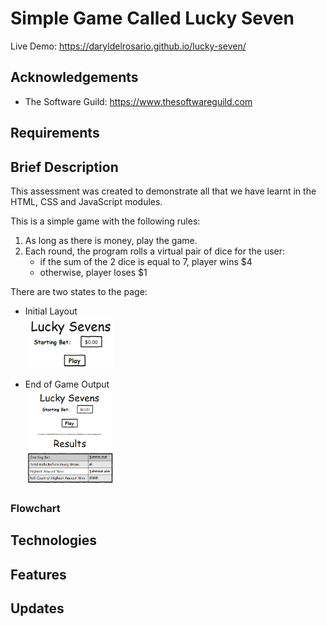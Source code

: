 # Simple Game Called Lucky Seven
Live Demo: https://daryldelrosario.github.io/lucky-seven/ 

## Acknowledgements
* The Software Guild: https://www.thesoftwareguild.com

## Requirements

## Brief Description
This assessment was created to demonstrate all that we have learnt in the HTML, CSS and JavaScript modules.

This is a simple game with the following rules:
1. As long as there is money, play the game.
2. Each round, the program rolls a virtual pair of dice for the user:
    * if the sum of the 2 dice is equal to 7, player wins $4
    * otherwise, player loses $1   

There are two states to the page:   
* Initial Layout  
<kbd><img src="img/initial-layout.png" alt="Initial Layout When User Begins to Play Lucky Seven" width="143px"></kbd>
    
* End of Game Output   
<kbd><img src="img/end-of-game-output.png" alt="End of Game Output Layout for Lucky Seven" width="143px"></kbd>   

### Flowchart


## Technologies

## Features

## Updates